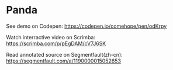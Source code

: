 # Panda

See demo on Codepen: https://codepen.io/comehope/pen/odKrpy

Watch interractive video on Scrimba: https://scrimba.com/p/pEgDAM/cV7J6SK

Read annotated source on Segmentfault(zh-cn): https://segmentfault.com/a/1190000015052653